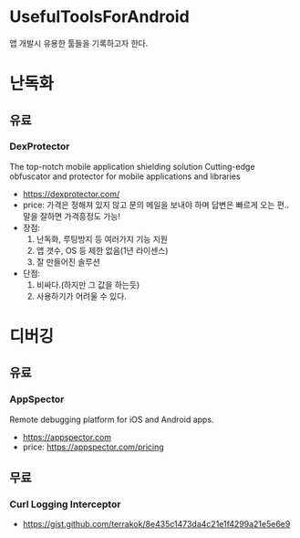 # UsefulToolsForAndroid
앱 개발시 유용한 툴들을 기록하고자 한다.

# 난독화
## 유료
### DexProtector
The top-notch mobile application shielding solution
Cutting-edge obfuscator and protector for mobile applications and libraries
* https://dexprotector.com/
* price: 가격은 정해져 있지 않고 문의 메일을 보내야 하며 답변은 빠르게 오는 편.. 말을 잘하면 가격흥정도 가능!
* 장점: 
  1. 난독화, 루팅방지 등 여러가지 기능 지원
  2. 앱 갯수, OS 등 제한 없음(1년 라이센스)
  2. 잘 만들어진 솔루션
* 단점: 
  1. 비싸다.(하지만 그 값을 하는듯)
  2. 사용하기가 어려울 수 있다.


# 디버깅
## 유료
### AppSpector
Remote debugging platform for iOS and Android apps.
* https://appspector.com
* price: https://appspector.com/pricing

## 무료
### Curl Logging Interceptor
* https://gist.github.com/terrakok/8e435c1473da4c21e1f4299a21e5e6e9
